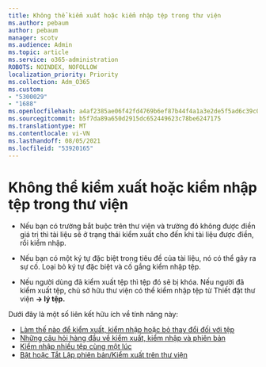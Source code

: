 ```yaml
---
title: Không thể kiểm xuất hoặc kiểm nhập tệp trong thư viện
ms.author: pebaum
author: pebaum
manager: scotv
ms.audience: Admin
ms.topic: article
ms.service: o365-administration
ROBOTS: NOINDEX, NOFOLLOW
localization_priority: Priority
ms.collection: Adm_O365
ms.custom:
- "5300029"
- "1688"
ms.openlocfilehash: a4af2385ae06f42fd4769b6ef87b44f4a1a3e2de5f5ad6c39c0c06d72a8cdc07
ms.sourcegitcommit: b5f7da89a650d2915dc652449623c78be6247175
ms.translationtype: MT
ms.contentlocale: vi-VN
ms.lasthandoff: 08/05/2021
ms.locfileid: "53920165"
---
```

# <a name="unable-to-check-out-or-check-in-files-in-a-library"></a>Không thể kiểm xuất hoặc kiểm nhập tệp trong thư viện

- Nếu bạn có trường bắt buộc trên thư viện và trường đó không được điền giá trị thì tài liệu sẽ ở trạng thái kiểm xuất cho đến khi tài liệu được điền, rồi kiểm nhập.

- Nếu bạn có một ký tự đặc biệt trong tiêu đề của tài liệu, nó có thể gây ra sự cố. Loại bỏ ký tự đặc biệt và cố gắng kiểm nhập tệp.

- Nếu người dùng đã kiểm xuất tệp thì tệp đó sẽ bị khóa.  Nếu người đã kiểm xuất tệp, chủ sở hữu thư viện có thể kiểm nhập tệp từ Thiết đặt thư viện **-> lý tệp.**

Dưới đây là một số liên kết hữu ích về tính năng này:

- [Làm thế nào để kiểm xuất, kiểm nhập hoặc bỏ thay đổi đối với tệp](https://support.office.com/article/check-out-check-in-or-discard-changes-to-files-in-a-library-7e2c12a9-a874-4393-9511-1378a700f6de)
- [Những câu hỏi hàng đầu về kiểm xuất, kiểm nhập và phiên bản](https://support.office.com/article/Top-questions-about-check-out-check-in-and-versions-7E941339-E972-4C7A-A79A-80A1FCF84076)
- [Kiểm nhập nhiều tệp cùng một lúc](https://support.office.com/article/check-out-check-in-or-discard-changes-to-files-in-a-library-7e2c12a9-a874-4393-9511-1378a700f6de)
- [Bật hoặc Tắt Lập phiên bản/Kiểm xuất trên thư viện](https://support.office.com/article/enable-and-configure-versioning-for-a-list-or-library-1555d642-23ee-446a-990a-bcab618c7a37)
